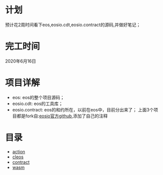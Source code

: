 # 计划
预计花2周时间看下eos,eosio.cdt,eosio.contract的源码,并做好笔记；

# 完工时间
2020年6月16日

# 项目详解
* eos: eos的整个项目源码；
* eosio.cdt: eos的工具库；
* eosio.contract: eos的和约所在，以前在eos中，目前分出来了；
上面3个项目都是fork自:[eosio官方github](https://github.com/EOSIO),添加了自己的注释

# 目录
* [action](action.md)
* [cleos](cleos.md)
* [contract](contract.md)
* [wasm](wasm.md)